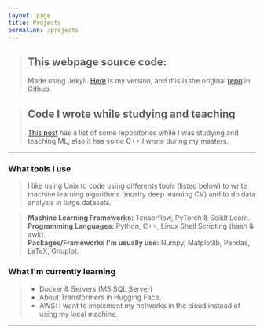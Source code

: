 ```yaml
---
layout: page
title: Projects
permalink: /projects
---
```


<!-- > ## Finetuning BERT to classify toxic comments [v 0.1]
> [This is a Google Colab notebook](https://colab.research.google.com/drive/1VrCIa6kskG0IA2wCYG13t7peJU7V0PfW?usp=sharing) I made using a Coursera Project to get started with Transformers and some of their uses. I plan to build a API for this webpage in next versions.
 -->
> ## This webpage source code:
> Made using Jekyll. 
> [Here](https://github.com/astrocronopio/astrocronopio.github.io) is my version, and this is the original [repo](https://github.com/sharu725/dark-side) in Github.

> ## Code I wrote while studying and teaching
> [This post](https://evecoronel.com/gitgraduate.html) has a list of some repositories while I was studying and teaching ML, also it has some C++ I wrote during my masters.  

------------------
### What tools I use 
> I like using Unix to code using differents tools (listed below) to write machine learning algorithms (moslty deep learning CV) and to do data analysis in large datasets. 

> **Machine Learning Frameworks:** Tensorflow, PyTorch & Scikit Learn. <br>
> **Programming Languages:** Python, C++, Linux Shell Scripting (bash & awk).<br>
> **Packages/Frameworks I'm usually use:** Numpy, Matplotlib, Pandas, LaTeX, Gnuplot. <br>


### What I'm currently learning
> * Docker & Servers (MS SQL Server) 
> * About Transformers in Hugging Face.
> * AWS: I want to implement my networks in the cloud instead of using my local machine.

------------------